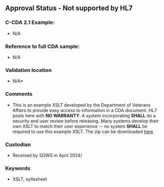 ## Approval Status - Not supported by HL7


### C-CDA 2.1 Example:
* N/A

### Reference to full CDA sample:
* N/A


### Validation location
* N/A* 


### Comments

* This is an example XSLT developed by the Department of Veterans Affairs to provide easy access to information in a CDA document. HL7 posts here with **NO WARRANTY**. A system incorporating **SHALL** do a security and user review before releasing. Many systems develop their own XSLT to match their user experience -- no system **SHALL** be required to use this example XSLT. The zip can be downloaded [here](https://github.com/HL7/C-CDA-Examples/tree/master/Stylesheets/VA%20XSLT)

### Custodian

* Received by SDWG in April 2024/

### Keywords

* XSLT, sytlesheet



